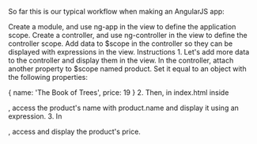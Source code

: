 So far this is our typical workflow when making an AngularJS app:

Create a module, and use ng-app in the view to define the application scope.
Create a controller, and use ng-controller in the view to define the controller scope.
Add data to $scope in the controller so they can be displayed with expressions in the view.
Instructions
1.
Let's add more data to the controller and display them in the view. In the controller, attach another property to $scope named product. Set it equal to an object with the following properties:

{
  name: 'The Book of Trees',
  price: 19
}
2.
Then, in index.html inside <p class="title">, access the product's name with product.name and display it using an expression.
3.
In <p class="price">, access and display the product's price.
